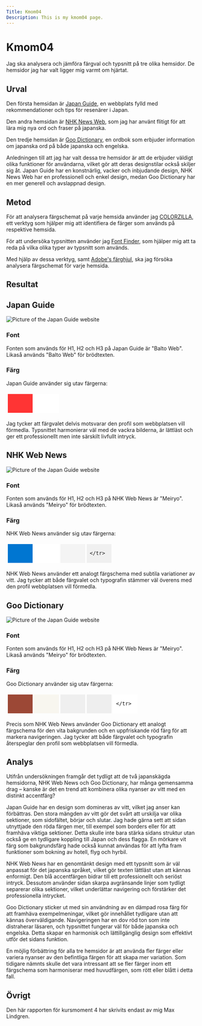 ```yaml
---
Title: Kmom04
Description: This is my kmom04 page.
---
```


Kmom04
=======================


Jag ska analysera och jämföra färgval och typsnitt på tre olika hemsidor. De hemsidor jag har valt ligger mig varmt om hjärtat.  

Urval
-----------------------

Den första hemsidan är [Japan Guide](https://www.japan-guide.com/), en webbplats fylld med rekommendationer och tips för resenärer i Japan.

Den andra hemsidan är [NHK News Web](https://www3.nhk.or.jp/news/), som jag har använt flitigt för att lära mig nya ord och fraser på japanska.

Den tredje hemsidan är [Goo Dictionary](https://dictionary.goo.ne.jp/), en ordbok som erbjuder information om japanska ord på både japanska och engelska.

Anledningen till att jag har valt dessa tre hemsidor är att de erbjuder väldigt olika funktioner för användarna, vilket gör att deras designstilar också skiljer sig åt. Japan Guide har en konstnärlig, vacker och inbjudande design, NHK News Web har en professionell och enkel design, medan Goo Dictionary har en mer generell och avslappnad design.


Metod
-----------------------

För att analysera färgschemat på varje hemsida använder jag [COLORZILLA](https://chromewebstore.google.com/detail/colorzilla/bhlhnicpbhignbdhedgjhgdocnmhomnp?), ett verktyg som hjälper mig att identifiera de färger som används på respektive hemsida.

För att undersöka typsnitten använder jag [Font Finder](https://chromewebstore.google.com/detail/font-finder/bhiichidigehdgphoambhjbekalahgha?), som hjälper mig att ta reda på vilka olika typer av typsnitt som används.

Med hjälp av dessa verktyg, samt [Adobe's färghjul](https://color.adobe.com/create/color-wheel), ska jag försöka analysera färgschemat för varje hemsida.


Resultat
-----------------------

## Japan Guide
<img class="website-image" src="../assets/img/japanguide3.png" alt="Picture of the Japan Guide website">



### Font
Fonten som används för H1, H2 och H3 på Japan Guide är "Balto Web".   
Likaså används "Balto Web" för brödtexten.

### Färg

Japan Guide använder sig utav färgerna:
<table style="border-spacing: 4px; border-collapse: separate">
    <tr>
        <td style="height: 50px; width: 50px; background-color: #FF3434">
        <td style="height: 50px; width: 50px; background-color: #FFFFFF">
    </tr>
</table>   
Jag tycker att färgvalet delvis motsvarar den profil som webbplatsen vill förmedla. Typsnittet harmonierar väl med de vackra bilderna, är lättläst och ger ett professionellt men inte särskilt livfullt intryck.



## NHK Web News
<img class="website-image" src="../assets/img/nhkwebnews.png" alt="Picture of the Japan Guide website">

### Font
Fonten som används för H1, H2 och H3 på NHK Web News är "Meiryo".   
Likaså används "Meiryo" för brödtexten.

### Färg

NHK Web News använder sig utav färgerna:
<table style="border-spacing: 4px; border-collapse: separate">
    <tr>
        <td style="height: 50px; width: 50px; background-color: #0076D1">
        <td style="height: 50px; width: 50px; background-color: #FFFFFF">
        <td style="height: 50px; width: 50px; background-color: #F4F4F4">
        <td style="height: 50px; width: 50px; background-color: #F0F0F0">
        
    </tr>
</table>   

NHK Web News använder ett analogt färgschema med subtila variationer av vitt.
Jag tycker att både färgvalet och typografin stämmer väl överens med den profil webbplatsen vill förmedla.


## Goo Dictionary
<img class="website-image" src="../assets/img/goodictionary.png" alt="Picture of the Japan Guide website">

### Font
Fonten som används för H1, H2 och H3 på NHK Web News är "Meiryo".   
Likaså används "Meiryo" för brödtexten.

### Färg

Goo Dictionary använder sig utav färgerna:
<table style="border-spacing: 4px; border-collapse: separate">
    <tr>
        <td style="height: 50px; width: 50px; background-color: #9C4836">
        <td style="height: 50px; width: 50px; background-color: #F8F6EF">
        <td style="height: 50px; width: 50px; background-color: #EFEFEF">
        <td style="height: 50px; width: 50px; background-color: #EEEEEE">
        <td style="height: 50px; width: 50px; background-color: #FFFFFF">
        
        
    </tr>
</table>   
Precis som NHK Web News använder Goo Dictionary ett analogt färgschema för den vita bakgrunden och en uppfriskande röd färg för att markera navigeringen.
Jag tycker att både färgvalet och typografin återspeglar den profil som webbplatsen vill förmedla. 


Analys
-----------------------
Utifrån undersökningen framgår det tydligt att de två japanskägda hemsidorna, NHK Web News och Goo Dictionary, har många gemensamma drag – kanske är det en trend att kombinera olika nyanser av vitt med en distinkt accentfärg?  

Japan Guide har en design som domineras av vitt, vilket jag anser kan förbättras. Den stora mängden av vitt gör det svårt att urskilja var olika sektioner, som sidofältet, börjar och slutar. Jag hade gärna sett att sidan utnyttjade den röda färgen mer, till exempel som borders eller för att framhäva viktiga sektioner. Detta skulle inte bara stärka sidans struktur utan också ge en tydligare koppling till Japan och dess flagga. En mörkare vit färg som bakgrundsfärg hade också kunnat användas för att lyfta fram funktioner som bokning av hotell, flyg och hyrbil.

NHK Web News har en genomtänkt design med ett typsnitt som är väl anpassat för det japanska språket, vilket gör texten lättläst utan att kännas enformigt. Den blå accentfärgen bidrar till ett professionellt och seriöst intryck. Dessutom använder sidan skarpa avgränsande linjer som tydligt separerar olika sektioner, vilket underlättar navigering och förstärker det professionella intrycket.

Goo Dictionary sticker ut med sin användning av en dämpad rosa färg för att framhäva exempelmeningar, vilket gör innehållet tydligare utan att kännas överväldigande. Navigeringen har en dov röd ton som inte distraherar läsaren, och typsnittet fungerar väl för både japanska och engelska. Detta skapar en harmonisk och lättillgänglig design som effektivt utför det sidans funktion.

En möjlig förbättring för alla tre hemsidor är att använda fler färger eller variera nyanser av den befintliga färgen för att skapa mer variation. Som tidigare nämnts skulle det vara intressant att se fler färger inom ett färgschema som harmoniserar med huvudfärgen, som rött eller blått i detta fall.

Övrigt
-----------------------

Den här rapporten för kursmoment 4 har skrivits endast av mig Max Lindgren.

